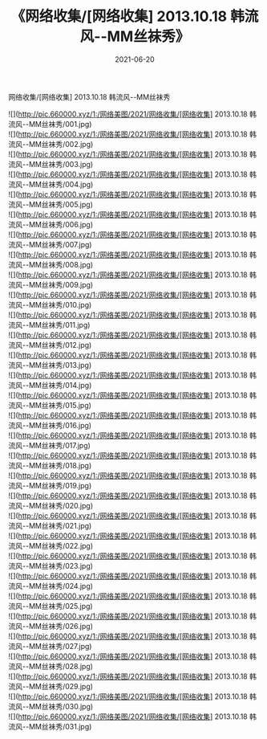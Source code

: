 ﻿---
layout: post
title:  《网络收集/[网络收集] 2013.10.18 韩流风--MM丝袜秀》
date:   2021-06-20
img: http://pic.660000.xyz/1:/网络美图/2021/网络收集/[网络收集] 2013.10.18 韩流风--MM丝袜秀/000.jpg
categories: [美女, 清纯, 唯美]
---

网络收集/[网络收集] 2013.10.18 韩流风--MM丝袜秀

 ![](http://pic.660000.xyz/1:/网络美图/2021/网络收集/[网络收集] 2013.10.18 韩流风--MM丝袜秀/001.jpg) <br>![](http://pic.660000.xyz/1:/网络美图/2021/网络收集/[网络收集] 2013.10.18 韩流风--MM丝袜秀/002.jpg) <br>![](http://pic.660000.xyz/1:/网络美图/2021/网络收集/[网络收集] 2013.10.18 韩流风--MM丝袜秀/003.jpg) <br>![](http://pic.660000.xyz/1:/网络美图/2021/网络收集/[网络收集] 2013.10.18 韩流风--MM丝袜秀/004.jpg) <br>![](http://pic.660000.xyz/1:/网络美图/2021/网络收集/[网络收集] 2013.10.18 韩流风--MM丝袜秀/005.jpg) <br>![](http://pic.660000.xyz/1:/网络美图/2021/网络收集/[网络收集] 2013.10.18 韩流风--MM丝袜秀/006.jpg) <br>![](http://pic.660000.xyz/1:/网络美图/2021/网络收集/[网络收集] 2013.10.18 韩流风--MM丝袜秀/007.jpg) <br>![](http://pic.660000.xyz/1:/网络美图/2021/网络收集/[网络收集] 2013.10.18 韩流风--MM丝袜秀/008.jpg) <br>![](http://pic.660000.xyz/1:/网络美图/2021/网络收集/[网络收集] 2013.10.18 韩流风--MM丝袜秀/009.jpg) <br>![](http://pic.660000.xyz/1:/网络美图/2021/网络收集/[网络收集] 2013.10.18 韩流风--MM丝袜秀/010.jpg) <br>![](http://pic.660000.xyz/1:/网络美图/2021/网络收集/[网络收集] 2013.10.18 韩流风--MM丝袜秀/011.jpg) <br>![](http://pic.660000.xyz/1:/网络美图/2021/网络收集/[网络收集] 2013.10.18 韩流风--MM丝袜秀/012.jpg) <br>![](http://pic.660000.xyz/1:/网络美图/2021/网络收集/[网络收集] 2013.10.18 韩流风--MM丝袜秀/013.jpg) <br>![](http://pic.660000.xyz/1:/网络美图/2021/网络收集/[网络收集] 2013.10.18 韩流风--MM丝袜秀/014.jpg) <br>![](http://pic.660000.xyz/1:/网络美图/2021/网络收集/[网络收集] 2013.10.18 韩流风--MM丝袜秀/015.jpg) <br>![](http://pic.660000.xyz/1:/网络美图/2021/网络收集/[网络收集] 2013.10.18 韩流风--MM丝袜秀/016.jpg) <br>![](http://pic.660000.xyz/1:/网络美图/2021/网络收集/[网络收集] 2013.10.18 韩流风--MM丝袜秀/017.jpg) <br>![](http://pic.660000.xyz/1:/网络美图/2021/网络收集/[网络收集] 2013.10.18 韩流风--MM丝袜秀/018.jpg) <br>![](http://pic.660000.xyz/1:/网络美图/2021/网络收集/[网络收集] 2013.10.18 韩流风--MM丝袜秀/019.jpg) <br>![](http://pic.660000.xyz/1:/网络美图/2021/网络收集/[网络收集] 2013.10.18 韩流风--MM丝袜秀/020.jpg) <br>![](http://pic.660000.xyz/1:/网络美图/2021/网络收集/[网络收集] 2013.10.18 韩流风--MM丝袜秀/021.jpg) <br>![](http://pic.660000.xyz/1:/网络美图/2021/网络收集/[网络收集] 2013.10.18 韩流风--MM丝袜秀/022.jpg) <br>![](http://pic.660000.xyz/1:/网络美图/2021/网络收集/[网络收集] 2013.10.18 韩流风--MM丝袜秀/023.jpg) <br>![](http://pic.660000.xyz/1:/网络美图/2021/网络收集/[网络收集] 2013.10.18 韩流风--MM丝袜秀/024.jpg) <br>![](http://pic.660000.xyz/1:/网络美图/2021/网络收集/[网络收集] 2013.10.18 韩流风--MM丝袜秀/025.jpg) <br>![](http://pic.660000.xyz/1:/网络美图/2021/网络收集/[网络收集] 2013.10.18 韩流风--MM丝袜秀/026.jpg) <br>![](http://pic.660000.xyz/1:/网络美图/2021/网络收集/[网络收集] 2013.10.18 韩流风--MM丝袜秀/027.jpg) <br>![](http://pic.660000.xyz/1:/网络美图/2021/网络收集/[网络收集] 2013.10.18 韩流风--MM丝袜秀/028.jpg) <br>![](http://pic.660000.xyz/1:/网络美图/2021/网络收集/[网络收集] 2013.10.18 韩流风--MM丝袜秀/029.jpg) <br>![](http://pic.660000.xyz/1:/网络美图/2021/网络收集/[网络收集] 2013.10.18 韩流风--MM丝袜秀/030.jpg) <br>![](http://pic.660000.xyz/1:/网络美图/2021/网络收集/[网络收集] 2013.10.18 韩流风--MM丝袜秀/031.jpg) <br>